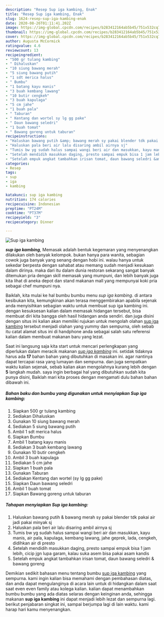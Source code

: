 ```yaml
---
description: "Resep Sup iga kambing, Enak"
title: "Resep Sup iga kambing, Enak"
slug: 1624-resep-sup-iga-kambing-enak
date: 2020-08-26T01:11:41.202Z
image: https://img-global.cpcdn.com/recipes/b283412164ab5b45/751x532cq70/sup-iga-kambing-foto-resep-utama.jpg
thumbnail: https://img-global.cpcdn.com/recipes/b283412164ab5b45/751x532cq70/sup-iga-kambing-foto-resep-utama.jpg
cover: https://img-global.cpcdn.com/recipes/b283412164ab5b45/751x532cq70/sup-iga-kambing-foto-resep-utama.jpg
author: Augusta McCormick
ratingvalue: 4.6
reviewcount: 13
recipeingredient:
- "500 gr tulang kambing"
- " Dihaluskan"
- "10 siung bawang merah"
- "5 siung bawang putih"
- "1 sdt merica halus"
- " Bumbu"
- "1 batang kayu manis"
- "3 buah kembang lawang"
- "10 butir cengkeh"
- "3 buah kapulaga"
- "5 cm jahe"
- "1 buah pala"
- " Taburan"
- " Kentang dan wortel sy lg gg pake"
- " Daun bawang seledri"
- "1 buah tomat"
- " Bawang goreng untuk taburan"
recipeinstructions:
- "Haluskan bawang putih &amp; bawang merah sy pakai blender tdk pakai air jadi pakai minyak sj"
- "Haluskan pala beri air lalu disaring ambil airnya sj"
- "Tumis bw yg sudah halus sampai wangi beri air dan masukkan, kayu manis, air pala, kapulaga, kembang lawang, jahe geprek, lada, cengkeh, didihkan air di presto"
- "Setelah mendidih masukkan daging, presto sampai empuk bisa 1 jam lebih, cicip jgn lupa garam, kalau suka asem bisa pakai asam kandis"
- "Setelah empuk angkat tambahkan irisan tomat, daun bawang seledri &amp; bawang goreng"
categories:
- Resep
tags:
- sup
- iga
- kambing

katakunci: sup iga kambing 
nutrition: 174 calories
recipecuisine: Indonesian
preptime: "PT24M"
cooktime: "PT37M"
recipeyield: "3"
recipecategory: Dinner

---
```



![Sup iga kambing](https://img-global.cpcdn.com/recipes/b283412164ab5b45/751x532cq70/sup-iga-kambing-foto-resep-utama.jpg)

<b><i>sup iga kambing</i></b>, Memasak adalah bentuk kegemaran yang menyenangkan dilakukan oleh banyak kelompok. bukan hanya para wanita, sebagian cowok juga banyak yang senang dengan hobi ini. walau hanya untuk sekedar berpesta dengan sahabat atau memang sudah menjadi kesukaan dalam dirinya. maka dari itu dalam dunia restoran sekarang sangat banyak ditemukan pria dengan skill memasak yang mumpuni, dan lebih banyak juga kita lihat di aneka depot dan stand makanan mall yang mempunyai koki pria sebagai chef mumpuni nya.

Baiklah, kita mulai ke hal bumbu bumbu menu <i>sup iga kambing</i>. di antara kesibukan kita, kemungkinan akan terasa menggembirakan apabila sejenak anda menyisihkan sebagian waktu untuk membuat sup iga kambing ini. dengan kesuksesan kalian dalam memasak hidangan tersebut, bisa membuat diri kita bangga oleh hasil hidangan anda sendiri. dan juga disini dengan situs ini kalian akan memiliki rujukan untuk mengolah olahan <u>sup iga kambing</u> tersebut menjadi olahan yang yummy dan sempurna, oleh sebab itu catat alamat situs ini di handphone anda sebagai salah satu referensi kalian dalam membuat makanan baru yang lezat.




Saat ini langsung saja kita start untuk mencari perlengkapan yang diperlukan dalam meracik makanan <u><i>sup iga kambing</i></u> ini. setidak tidaknya harus ada <b>17</b> bahan bahan yang dibutuhkan di masakan ini. agar nantinya dapat tercapai rasa yang lumayan dan sempurna. dan juga sempatkan waktu kalian sejenak, sebab kalian akan mengolahnya kurang lebih dengan <b>5</b> langkah mudah. saya ingin berbagai hal yang dibutuhkan sudah kita punya disini, Baiklah mari kita proses dengan mengamati dulu bahan bahan dibawah ini.

<!--inarticleads1-->

##### Bahan baku dan bumbu yang digunakan untuk menyiapkan Sup iga kambing:

1. Siapkan 500 gr tulang kambing
1. Sediakan  Dihaluskan
1. Gunakan 10 siung bawang merah
1. Sediakan 5 siung bawang putih
1. Ambil 1 sdt merica halus
1. Siapkan  Bumbu
1. Ambil 1 batang kayu manis
1. Sediakan 3 buah kembang lawang
1. Gunakan 10 butir cengkeh
1. Ambil 3 buah kapulaga
1. Sediakan 5 cm jahe
1. Siapkan 1 buah pala
1. Gunakan  Taburan
1. Sediakan  Kentang dan wortel (sy lg gg pake)
1. Siapkan  Daun bawang seledri
1. Ambil 1 buah tomat
1. Siapkan  Bawang goreng untuk taburan




<!--inarticleads2-->

##### Tahapan menyiapkan Sup iga kambing:

1. Haluskan bawang putih &amp; bawang merah sy pakai blender tdk pakai air jadi pakai minyak sj
1. Haluskan pala beri air lalu disaring ambil airnya sj
1. Tumis bw yg sudah halus sampai wangi beri air dan masukkan, kayu manis, air pala, kapulaga, kembang lawang, jahe geprek, lada, cengkeh, didihkan air di presto
1. Setelah mendidih masukkan daging, presto sampai empuk bisa 1 jam lebih, cicip jgn lupa garam, kalau suka asem bisa pakai asam kandis
1. Setelah empuk angkat tambahkan irisan tomat, daun bawang seledri &amp; bawang goreng




Demikian sedikit bahasan menu tentang bumbu <u>sup iga kambing</u> yang sempurna. kami ingin kalian bisa memahami dengan pembahasan diatas, dan anda dapat mengulanginya di acara lain untuk di hidangkan dalam saat saat even even family atau kolega kalian. kalian dapat menambahkan bumbu bumbu yang ada diatas selaras dengan keinginan anda, sehingga makanan <b>sup iga kambing</b> ini dapat menjadi lebih lezat dan sempurna lagi. berikut penjabaran singkat ini, sampai berjumpa lagi di lain waktu. kami harap hari kamu menyenangkan.

